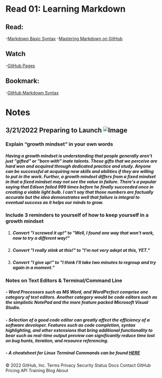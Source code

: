 # Read 01: Learning Markdown
## Read:
-[Markdown Basic Syntax](https://www.markdownguide.org/basic-syntax/)
-[Mastering Markdown on GitHub](https://guides.github.com/features/mastering-markdown/)

## Watch 
-[GitHub Pages](https://pages.github.com/)

## Bookmark:
-[GitHub Markdown Syntax](https://help.github.com/en/articles/basic-writing-and-formatting-syntax)

### 


# Notes

## 3/21/2022 Preparing to Launch ![Image](https://images.unsplash.com/photo-1614728263952-84ea256f9679?ixlib=rb-1.2.1&ixid=MnwxMjA3fDB8MHxwaG90by1wYWdlfHx8fGVufDB8fHx8&auto=format&fit=crop&w=1608&q=80)

### **Explain “growth mindset” in your own words**
##### Having a growth mindset is understanding that people generally aren't just "gifted" or "born with" inate talents. These gifts that we perceive are hard won and acquired through dedicated practice and study. Anyone can be successful at acquiring new skills and abilities if they are willing to put in the work. Further, a growth mindset differs from a fixed mindset in that a fixed mindset may not see the value in failure. There's a popular saying that Edison failed 999 times before he finally succeeded once in creating a viable light bulb. I can't say that those numbers are factually accurate but the idea demonstrates well that failure is integral to eventual success as it helps our minds to grow.

### **Include 3 reminders to yourself of how to keep yourself in a growth mindset**
1. ##### Convert "I screwed it up!" to "Well, I found one way that won't work, now to try a different way!"  
2. ##### Convert "I really stink at this!" to "I'm not very adept at this, YET."  
3. ##### Convert "I give up!" to "I think I'll take two minutes to regroup and try again in a moment."

### **Notes on Text Editors & Terminal/Command Line**
##### - Word Processors such as MS Word, and WordPerfect comprise one category of text editors. Another category would be code editors such as the simplistic NotePad and the more feature packed Microsoft Visual Studio. 

##### - Selection of a good code editor can greatly affect the efficiency of a software developer. Features such as code completion, syntax highlighting, and other extensions that bring additional functionality to bear such as real-time output preview can significantly reduce time lost on bug hunts, iteration, and resource referencing.

##### - A cheatsheet for Linux Terminal Commands can be found [HERE](https://cheatography.com/davechild/cheat-sheets/linux-command-line/)

© 2022 GitHub, Inc.
Terms
Privacy
Security
Status
Docs
Contact GitHub
Pricing
API
Training
Blog
About
